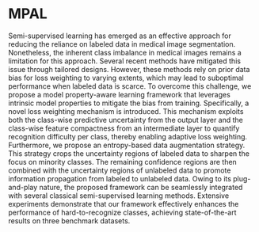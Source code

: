 # MPAL

Semi-supervised learning has emerged as an effective approach for reducing the reliance on labeled data in medical image segmentation. Nonetheless, the inherent class imbalance in medical images remains a limitation for this approach. Several recent methods have mitigated this issue through tailored designs. However, these methods rely on prior data bias for loss weighting to varying extents, which may lead to suboptimal performance when labeled data is scarce. To overcome this challenge, we propose a model property-aware learning framework that leverages intrinsic model properties to mitigate the bias from training. Specifically, a novel loss weighting mechanism is introduced. This mechanism exploits both the class-wise predictive uncertainty from the output layer and the class-wise feature compactness from an intermediate layer to quantify recognition difficulty per class, thereby enabling adaptive loss weighting. Furthermore, we propose an entropy-based data augmentation strategy. This strategy crops the uncertainty regions of labeled data to sharpen the focus on minority classes. The remaining confidence regions are then combined with the uncertainty regions of unlabeled data to promote information propagation from labeled to unlabeled data. Owing to its plug-and-play nature, the proposed framework can be seamlessly integrated with several classical semi-supervised learning methods. Extensive experiments demonstrate that our framework effectively enhances the performance of hard-to-recognize classes, achieving state-of-the-art results on three benchmark datasets.
